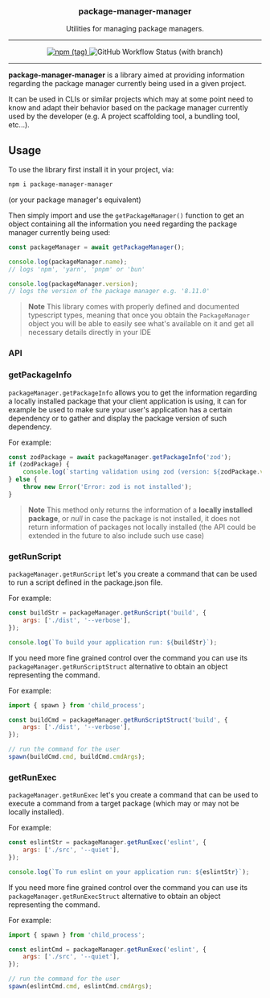<p align="center">
  <h3 align="center">package-manager-manager</h3>

  <p align="center">
    Utilities for managing package managers.
  </p>
</p>

---

<p align="center">
  <a href="https://npmjs.com/package/package-manager-manager" target="_blank">
		<img alt="npm (tag)" src="https://img.shields.io/npm/v/package-manager-manager/latest?color=3777FF&style=flat-square" />
	</a>
	<img alt="GitHub Workflow Status (with branch)" src="https://img.shields.io/github/actions/workflow/status/james-elicx/package-manager-manager/release.yml?branch=main&color=95FF38&style=flat-square" />
</p>

---

**package-manager-manager** is a library aimed at providing information regarding the package manager currently being used in a given project.

It can be used in CLIs or similar projects which may at some point need to know and adapt their behavior based on the package manager currently used by the developer (e.g. A project scaffolding tool, a bundling tool, etc...).

## Usage

To use the library first install it in your project, via:

```sh
npm i package-manager-manager
```

(or your package manager's equivalent)

Then simply import and use the `getPackageManager()` function to get an object containing all the information you need regarding the package manager currently being used:

```js
const packageManager = await getPackageManager();

console.log(packageManager.name);
// logs 'npm', 'yarn', 'pnpm' or 'bun'

console.log(packageManager.version);
// logs the version of the package manager e.g. '8.11.0'
```

> **Note**
> This library comes with properly defined and documented typescript types, meaning that once you obtain the `PackageManager` object you will be able to easily see what's available on it and get all necessary details directly in your IDE

### API

### getPackageInfo

`packageManager.getPackageInfo` allows you to get the information regarding a locally installed package that your client application is using, it can for example be used to make sure your user's application has a certain dependency or to gather and display the package version of such dependency.

For example:

```js
const zodPackage = await packageManager.getPackageInfo('zod');
if (zodPackage) {
	console.log(`starting validation using zod (version: ${zodPackage.version}`);
} else {
	throw new Error('Error: zod is not installed');
}
```

> **Note**
> This method only returns the information of a **locally installed package**, or _null_ in case the package is not installed, it does not return information of packages not locally installed (the API could be extended in the future to also include such use case)

### getRunScript

`packageManager.getRunScript` let's you create a command that can be used to run a script defined in the package.json file.

For example:

```js
const buildStr = packageManager.getRunScript('build', {
	args: ['./dist', '--verbose'],
});

console.log(`To build your application run: ${buildStr}`);
```

If you need more fine grained control over the command you can use its `packageManager.getRunScriptStruct` alternative to obtain an object representing the command.

For example:

```js
import { spawn } from 'child_process';

const buildCmd = packageManager.getRunScriptStruct('build', {
	args: ['./dist', '--verbose'],
});

// run the command for the user
spawn(buildCmd.cmd, buildCmd.cmdArgs);
```

### getRunExec

`packageManager.getRunExec` let's you create a command that can be used to execute a command from a target package (which may or may not be locally installed).

For example:

```js
const eslintStr = packageManager.getRunExec('eslint', {
	args: ['./src', '--quiet'],
});

console.log(`To run eslint on your application run: ${eslintStr}`);
```

If you need more fine grained control over the command you can use its `packageManager.getRunExecStruct` alternative to obtain an object representing the command.

For example:

```js
import { spawn } from 'child_process';

const eslintCmd = packageManager.getRunExec('eslint', {
	args: ['./src', '--quiet'],
});

// run the command for the user
spawn(eslintCmd.cmd, eslintCmd.cmdArgs);
```
